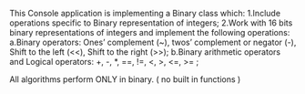 This Console application is implementing a Binary class which:
1.Include operations specific to Binary representation of integers;
2.Work with 16 bits binary representations of integers and implement the following operations:
  a.Binary operators: Ones’ complement (~), twos’ complement or negator (-), Shift to the left (<<), Shift to the right (>>);
  b.Binary arithmetic operators and Logical operators: +, -, *, ==, !=, <, >, <=, >= ;

All algorithms perform ONLY in binary. ( no built in functions )
